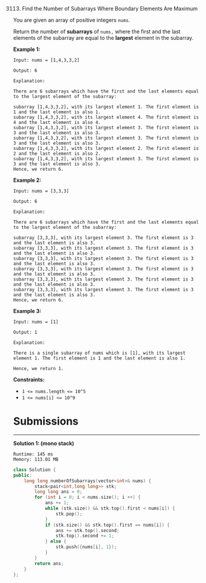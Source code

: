 3113. Find the Number of Subarrays Where Boundary Elements Are Maximum

You are given an array of positive integers `nums`.

Return the number of **subarrays**  of `nums,` where the first and the last elements of the subarray are equal to the **largest** element in the subarray.

 

**Example 1:**
```
Input: nums = [1,4,3,3,2]

Output: 6

Explanation:

There are 6 subarrays which have the first and the last elements equal to the largest element of the subarray:

subarray [1,4,3,3,2], with its largest element 1. The first element is 1 and the last element is also 1.
subarray [1,4,3,3,2], with its largest element 4. The first element is 4 and the last element is also 4.
subarray [1,4,3,3,2], with its largest element 3. The first element is 3 and the last element is also 3.
subarray [1,4,3,3,2], with its largest element 3. The first element is 3 and the last element is also 3.
subarray [1,4,3,3,2], with its largest element 2. The first element is 2 and the last element is also 2.
subarray [1,4,3,3,2], with its largest element 3. The first element is 3 and the last element is also 3.
Hence, we return 6.
```

**Example 2:**
```
Input: nums = [3,3,3]

Output: 6

Explanation:

There are 6 subarrays which have the first and the last elements equal to the largest element of the subarray:

subarray [3,3,3], with its largest element 3. The first element is 3 and the last element is also 3.
subarray [3,3,3], with its largest element 3. The first element is 3 and the last element is also 3.
subarray [3,3,3], with its largest element 3. The first element is 3 and the last element is also 3.
subarray [3,3,3], with its largest element 3. The first element is 3 and the last element is also 3.
subarray [3,3,3], with its largest element 3. The first element is 3 and the last element is also 3.
subarray [3,3,3], with its largest element 3. The first element is 3 and the last element is also 3.
Hence, we return 6.
```

**Example 3:**
```
Input: nums = [1]

Output: 1

Explanation:

There is a single subarray of nums which is [1], with its largest element 1. The first element is 1 and the last element is also 1.

Hence, we return 1.
```
 

**Constraints:**

* `1 <= nums.length <= 10^5`
* `1 <= nums[i] <= 10^9`

# Submissions
---
**Solution 1: (mono stack)**
```
Runtime: 145 ms
Memory: 113.01 MB
```
```c++
class Solution {
public:
    long long numberOfSubarrays(vector<int>& nums) {
        stack<pair<int,long long>> stk;
        long long ans = 0;
        for (int i = 0; i < nums.size(); i ++) {
            ans += 1;
            while (stk.size() && stk.top().first < nums[i]) {
                stk.pop();
            }
            if (stk.size() && stk.top().first == nums[i]) {
                ans += stk.top().second;
                stk.top().second += 1;
            } else {
                stk.push({nums[i], 1});
            }
        }
        return ans;
    }
};
```

